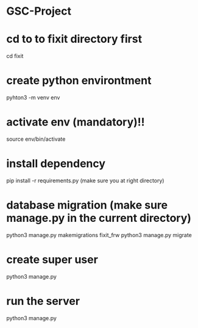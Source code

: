 # GSC-Project

# cd to to fixit directory first
cd fixit

# create python environtment
pyhton3 -m venv env

# activate env (mandatory)!!
source env/bin/activate

# install dependency
pip install -r requirements.py (make sure you at right directory)

# database migration (make sure manage.py in the current directory) 
python3 manage.py makemigrations fixit_frw
python3 manage.py migrate

# create super user
python3 manage.py 

# run the server
python3 manage.py 
